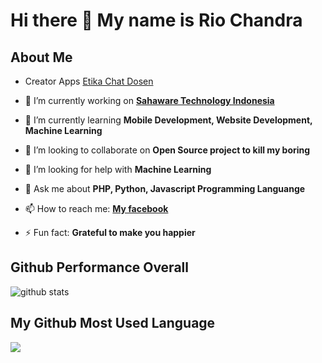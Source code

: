 # Hi there 👋 My name is Rio Chandra

## About Me

- Creator Apps [Etika Chat Dosen](https://play.google.com/store/apps/details?id=com.ken.chat_dosen_helper.release1&hl=en_US&gl=US)

- 🔭 I’m currently working on **[Sahaware Technology Indonesia](http://sahaware.co.id/)**
- 🌱 I’m currently learning **Mobile Development, Website Development, Machine Learning**
- 👯 I’m looking to collaborate on **Open Source project to kill my boring**
- 🤔 I’m looking for help with **Machine Learning**
- 💬 Ask me about **PHP, Python, Javascript Programming Languange**
- 📫 How to reach me: [**My facebook**](http://facebook.com/riomrerror404)
- ⚡ Fun fact: **Grateful to make you happier**

## Github Performance Overall

![github stats](https://github-readme-stats.vercel.app/api?username=RioChndr&show_icons=true)

## My Github Most Used Language

<img src="https://github-readme-stats.vercel.app/api/top-langs/?username=RioChndr&theme=vue">
